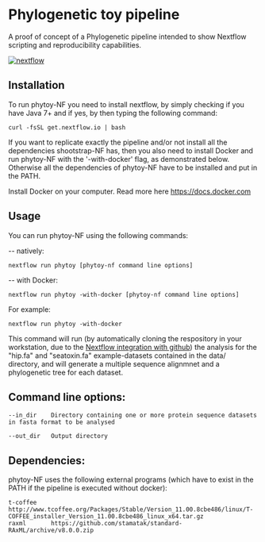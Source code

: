 
Phylogenetic toy pipeline 
======================

A proof of concept of a Phylogenetic pipeline intended to show Nextflow scripting and reproducibility capabilities.


[![nextflow](https://img.shields.io/badge/nextflow-%E2%89%A50.20.0-brightgreen.svg)](http://nextflow.io)


Installation
-----------

To run phytoy-NF you need to install nextflow, by simply checking if you have Java 7+ and if yes, by then typing the following command:

	curl -fsSL get.nextflow.io | bash

If you want to replicate exactly the pipeline and/or not install all the dependencies shootstrap-NF has, then you also need to install Docker and run phytoy-NF with the '-with-docker' flag, as demonstrated below. Otherwise all the dependencies of phytoy-NF have to be installed and put in the PATH.

Install Docker on your computer. Read more here https://docs.docker.com


Usage
-----------
    
You can run phytoy-NF using the following commands: 

   -- natively:

	nextflow run phytoy [phytoy-nf command line options]
    
   -- with Docker:
	
	nextflow run phytoy -with-docker [phytoy-nf command line options]
    

For example: 

	nextflow run phytoy -with-docker

This command will run (by automatically cloning the respository in your workstation, due to the [Nextflow integration with github](http://www.nextflow.io/docs/latest/sharing.html)) the analysis for the "hip.fa" and "seatoxin.fa" example-datasets contained in the data/ directory, and will generate a multiple sequence alignmnet and a phylogenetic tree for each dataset.


Command line options:
---------------------

	--in_dir	Directory containing one or more protein sequence datasets in fasta format to be analysed

	--out_dir	Output directory


Dependencies:
-------------

phytoy-NF uses the following external programs (which have to exist in the PATH if the pipeline is executed without docker):

	t-coffee	http://www.tcoffee.org/Packages/Stable/Version_11.00.8cbe486/linux/T-COFFEE_installer_Version_11.00.8cbe486_linux_x64.tar.gz
	raxml 		https://github.com/stamatak/standard-RAxML/archive/v8.0.0.zip 


